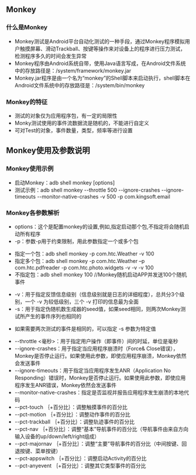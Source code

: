 ## Monkey

### 什么是Monkey

 - Monkey测试是Android平台自动化测试的一种手段，通过Monkey程序模拟用户触摸屏幕、滑动Trackball、按键等操作来对设备上的程序进行压力测试，检测程序多久的时间会发生异常
 - Monkey程序由Android系统自带，使用Java语言写成，在Android文件系统中的存放路径是：/system/framework/monkey.jar
 - Monkey.jar程序是由一个名为“monkey”的Shell脚本来启动执行，shell脚本在Android文件系统中的存放路径是：/system/bin/monkey
### Monkey的特征

 - 测试的对象仅为应用程序包，有一定的局限性
 - Monky测试使用的事件流数据流是随机的，不能进行自定义
 - 可对Test的对象，事件数量，类型，频率等进行设置
 
## Monkey使用及参数说明

### Monkey使用示例

 - 启动Monkey：adb shell monkey [options] 
 - 测试示例：adb shell monkey --throttle 500  --ignore-crashes --ignore-timeouts --monitor-native-crashes -v 500 -p  com.kingsoft.email

### Monkey各参数解析

 - options：这个是配置monkey的设置,例如,指定启动那个包,不指定将会随机启动所有程序
 - -p：参数-p用于约束限制，用此参数指定一个或多个包
  + 指定一个包：adb shell monkey -p com.htc.Weather -v 100
  + 指定多个包：adb shell monkey -p com.htc.Weather –p com.htc.pdfreader  -p com.htc.photo.widgets -v -v -v 100
  + 不指定包：adb shell monkey 100 //Monkey随机启动APP并发送100个随机事件
 - -v：用于指定反馈信息级别（信息级别就是日志的详细程度），总共分3个级别，一个 -v 为较低级别，三个 -v 打印的信息最为全面
 - -s：用于指定伪随机数生成器的seed值，如果seed相同，则两次Monkey测试所产生的事件序列也相同的
  + 如果需要两次测试的事件是相同的，可以指定 -s 参数为特定值
 - --throttle <毫秒>：用于指定用户操作（即事件）间的时延，单位是毫秒
 - --ignore-crashes：用于指定当应用程序崩溃时（Force& Close错误），Monkey是否停止运行。如果使用此参数，即使应用程序崩溃，Monkey依然会发送事件
 - --ignore-timeouts：用于指定当应用程序发生ANR（Application No Responding）错误时，Monkey是否停止运行。如果使用此参数，即使应用程序发生ANR错误，Monkey依然会发送事件
 - --monitor-native-crashes：指定是否监视并报告应用程序发生崩溃的本地代码
 - --pct-touch ｛+百分比｝：调整触摸事件的百分比
 - --pct-motion ｛+百分比｝：调整动作事件的百分比
 - --pct-trackball ｛+百分比｝：调整轨迹事件的百分比
 - --pct-nav ｛+百分比｝：调整“基本”导航事件的百分比（导航事件由来自方向输入设备的up/down/left/right组成）
 - --pct-majornav ｛+百分比｝：调整“主要”导航事件的百分比（中间按键、回退按键、菜单按键）
 - --pct-appswitch ｛+百分比｝：调整启动Activity的百分比
 - --pct-anyevent ｛+百分比｝：调整其它类型事件的百分比
